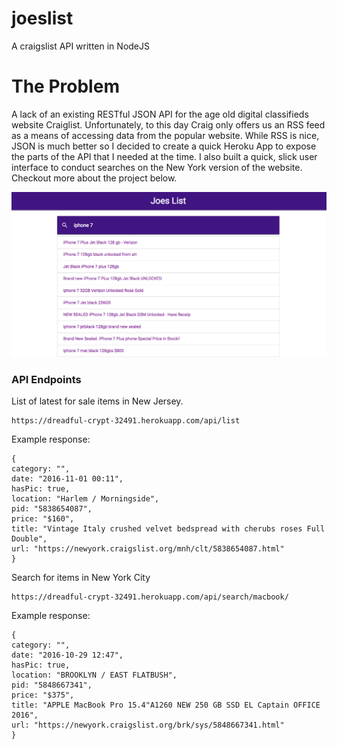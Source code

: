 # joeslist

A craigslist API written in NodeJS

# The Problem

A lack of an existing RESTful JSON API for the age old digital classifieds website Craiglist. Unfortunately, to this day Craig only offers us an RSS feed as a means of accessing data from the popular website. While RSS is nice, JSON is much better so I decided to create a quick Heroku App to expose the parts of the API that I needed at the time. I also built a quick, slick user interface to conduct searches on the New York version of the website. Checkout more about the project below.
 

![Alt text](https://raw.githubusercontent.com/anthonydelgado/joeslist/master/screenshot.png)


### API Endpoints

List of latest for sale items in New Jersey.


```
https://dreadful-crypt-32491.herokuapp.com/api/list
```
Example response:
```
{
category: "",
date: "2016-11-01 00:11",
hasPic: true,
location: "Harlem / Morningside",
pid: "5838654087",
price: "$160",
title: "Vintage Italy crushed velvet bedspread with cherubs roses Full Double",
url: "https://newyork.craigslist.org/mnh/clt/5838654087.html"
}
```
Search for items in New York City
```
https://dreadful-crypt-32491.herokuapp.com/api/search/macbook/
```
Example response:
```
{
category: "",
date: "2016-10-29 12:47",
hasPic: true,
location: "BROOKLYN / EAST FLATBUSH",
pid: "5848667341",
price: "$375",
title: "APPLE MacBook Pro 15.4"A1260 NEW 250 GB SSD EL Captain OFFICE 2016",
url: "https://newyork.craigslist.org/brk/sys/5848667341.html"
}
```
